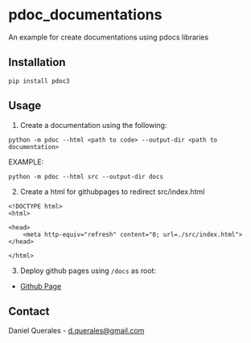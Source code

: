 # pdoc_documentations

An example for create documentations using pdocs libraries 

## Installation

```
pip install pdoc3
```
   
## Usage
1. Create a documentation using the following:

```
python -m pdoc --html <path to code> --output-dir <path to documentation>
```

EXAMPLE:

```
python -m pdoc --html src --output-dir docs
```

2. Create a html for githubpages to redirect src/index.html

```
<!DOCTYPE html>
<html>

<head>
    <meta http-equiv="refresh" content="0; url=./src/index.html">
</head>

</html>
```

3. Deploy github pages using <code>/docs</code> as root:

- [Github Page](https://dquerales.github.io/pdoc_documentations/)


## Contact

Daniel Querales - d.querales@gmail.com